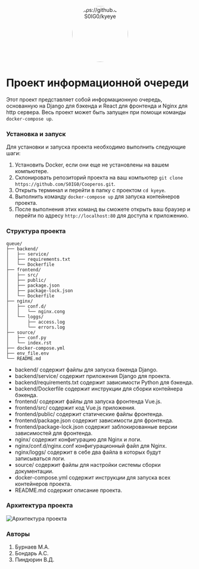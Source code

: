<p align="center"><img src="https://i.ibb.co/g4gTVHH/image.png" width="150" style=" border-radius: 50%;" alt="https://github.com/S0IG0/kyeye"></p>

# Проект информационной очереди
Этот проект представляет собой информационную очередь, основанную на Django для бэкенда и React для фронтенда и Nginx для http сервера. Весь проект может быть запущен при помощи команды `docker-compose up`.
### Установка и запуск
Для установки и запуска проекта необходимо выполнить следующие шаги:
1. Установить Docker, если они еще не установлены на вашем компьютере.
2. Склонировать репозиторий проекта на ваш компьютер `git clone https://github.com/S0IG0/Cooperos.git`.
3. Открыть терминал и перейти в папку с проектом `cd kyeye`.
4. Выполнить команду `docker-compose up` для запуска контейнеров проекта.
5. После выполнения этих команд вы сможете открыть ваш браузер и перейти по адресу `http://localhost:80` для доступа к приложению.

### Структура проекта
```
queue/ 
├── backend/
│   ├── service/
│   ├── requirements.txt
│   └── Dockerfile
├── frontend/
│   ├── src/
│   ├── public/
│   ├── package.json
│   ├── package-lock.json
│   └── Dockerfile
├── nginx/
│   ├── conf.d/
│   │   └── nginx.cong
│   └── loggs/
│       ├── access.log
│       └── errors.log
├── source/
│   ├── conf.py
│   └── index.rst
├── docker-compose.yml
├── env_file.env
└── README.md

```

* backend/ содержит файлы для запуска бэкенда Django.
* backend/service/ содержит приложения Django для проекта.
* backend/requirements.txt содержит зависимости Python для бэкенда.
* backend/Dockerfile содержит инструкции для сборки контейнера бэкенда.
* frontend/ содержит файлы для запуска фронтенда Vue.js.
* frontend/src/ содержит код Vue.js приложения.
* frontend/public/ содержит статические файлы фронтенда.
* frontend/package.json содержит зависимости для фронтенда.
* frontend/package-lock.json содержит заблокированные версии зависимостей для фронтенда.
* nginx/ содержит конфигурацию для Nginx и логи.
* nginx/conf.d/nginx.conf конфигурационный файл для Nginx.
* nginx/loggs/ содержит в себе два файла в которых будут записываться логи.
* source/ содержит файлы для настройки системы сборки документации.
* docker-compose.yml содержит инструкции для запуска всех контейнеров проекта.
* README.md содержит описание проекта.
### Архитектура проекта
![Архитектура проекта](https://i.ibb.co/qBT94Lp/Kyeye-project.png)

### Авторы
1. Бурнаев М.А.
2. Бондарь А.С.
3. Пиндюрин В.Д.

